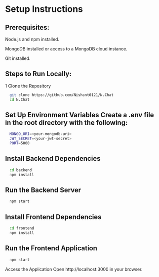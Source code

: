 # Setup Instructions

## Prerequisites:
  Node.js and npm installed.
  
  MongoDB installed or access to a MongoDB cloud instance.
  
  Git installed.

## Steps to Run Locally:
1 Clone the Repository
```bash
  git clone https://github.com/Nishant0121/N.Chat
  cd N.Chat
```

## Set Up Environment Variables Create a .env file in the root directory with the following:
```bash
  MONGO_URI=<your-mongodb-uri>
  JWT_SECRET=<your-jwt-secret>
  PORT=5000
```

## Install Backend Dependencies
```bash
  cd backend
  npm install
```

## Run the Backend Server
```bash
  npm start
```

## Install Frontend Dependencies
```bash
  cd frontend
  npm install
```

## Run the Frontend Application
```bash
  npm start
```

Access the Application Open http://localhost:3000 in your browser.
